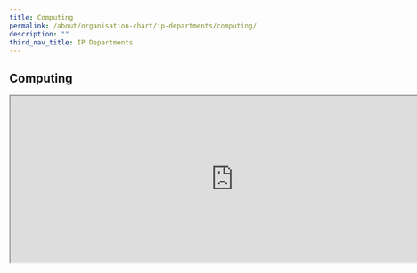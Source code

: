 ```yaml
---
title: Computing
permalink: /about/organisation-chart/ip-departments/computing/
description: ""
third_nav_title: IP Departments
---
```

<h2>Computing</h2>
<p><div>
<iframe src="https://docs.google.com/document/d/e/2PACX-1vR_rBXONZa9eRKT0ZbTKygK39Aw_OVmeXnjR2w3Dw6TE0bo6yxdFT5UcfCgEMrZ3KD2KVPjk19kZCba/pub?embedded=true" width=800px height=300px scrolling="no"></iframe>
</div></p>